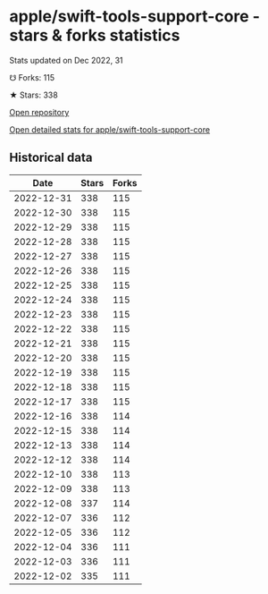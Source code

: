 # apple/swift-tools-support-core - stars & forks statistics

Stats updated on Dec 2022, 31

☋ Forks: 115

★ Stars: 338

[Open repository](https://github.com/apple/swift-tools-support-core)

[Open detailed stats for apple/swift-tools-support-core](https://reviewgithub.com/rep/apple/swift-tools-support-core)

## Historical data
| Date | Stars | Forks |
|------|-------|-------|
| 2022-12-31 | 338 | 115 | 
| 2022-12-30 | 338 | 115 | 
| 2022-12-29 | 338 | 115 | 
| 2022-12-28 | 338 | 115 | 
| 2022-12-27 | 338 | 115 | 
| 2022-12-26 | 338 | 115 | 
| 2022-12-25 | 338 | 115 | 
| 2022-12-24 | 338 | 115 | 
| 2022-12-23 | 338 | 115 | 
| 2022-12-22 | 338 | 115 | 
| 2022-12-21 | 338 | 115 | 
| 2022-12-20 | 338 | 115 | 
| 2022-12-19 | 338 | 115 | 
| 2022-12-18 | 338 | 115 | 
| 2022-12-17 | 338 | 115 | 
| 2022-12-16 | 338 | 114 | 
| 2022-12-15 | 338 | 114 | 
| 2022-12-13 | 338 | 114 | 
| 2022-12-12 | 338 | 114 | 
| 2022-12-10 | 338 | 113 | 
| 2022-12-09 | 338 | 113 | 
| 2022-12-08 | 337 | 114 | 
| 2022-12-07 | 336 | 112 | 
| 2022-12-05 | 336 | 112 | 
| 2022-12-04 | 336 | 111 | 
| 2022-12-03 | 336 | 111 | 
| 2022-12-02 | 335 | 111 | 

